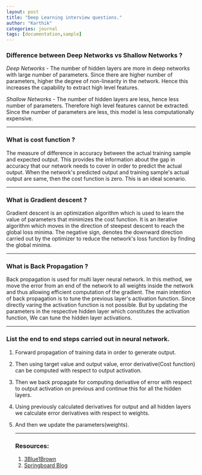 ```yaml
---
layout: post
title: "Deep Learning interview questions."
author: "Karthik"
categories: journal
tags: [documentation,sample]
---
```


 

### Difference between Deep Networks vs Shallow Networks ?

*Deep Networks* - The number of hidden layers are more in deep networks with large number of parameters. Since there are higher number of parameters, higher the degree of non-linearity in the network. Hence this increases the capability to extract high level features. 

*Shallow Networks* - The number of hidden layers are less, hence less number of parameters. Therefore high level features cannot be extracted. Since the number of parameters are less, this model is less computationally expensive.

---

### What is cost function ? 

The measure of difference in accuracy between the actual training sample and expected output. This provides the information about the gap in accuracy that our network needs to cover in order to predict the actual output. When the network's predicted output and training sample's actual output are same, then the cost function is zero. This is an ideal scenario.

---

### What is Gradient descent ?

Gradient descent is an optimization algorithm which is used to learn the value of parameters that minimizes the cost function. It is an iterative algorithm which moves in the direction of steepest descent to reach the global loss minima. The negative sign, denotes the downward direction carried out by the optimizer to reduce the network's loss function by finding the global minima.

---

### What is Back Propagation ?

Back propagation is used for multi layer neural network. In this method, we move the error from an end of the network to all weights inside the network and thus allowing efficient computation of the gradient. The main intention of back propagation is to tune the previous layer's activation function. Since directly varing the activation function is not possible. But by updating the parameters in the respective hidden layer which constitutes the activation function, We can tune the hidden layer activations. 

---

### List the end to end steps carried out in neural network. 

1. Forward propagation of training data in order to generate output.

2. Then using target value and output value, error derivative(Cost function) can be computed with respect to output activation. 

3. Then we back propagate for computing derivative of error with respect to output activation on previous and continue this for all the hidden layers.

4. Using previously calculated derivatives for output and all hidden layers we calculate error derivatives with respect to weights.

5. And then we update the parameters(weights).

     

   ---

   ### Resources: 

   1. [3Blue1Brown](https://www.youtube.com/playlist?list=PLZHQObOWTQDNU6R1_67000Dx_ZCJB-3pi)
   2. [Springboard Blog](https://www.springboard.com/blog/machine-learning-interview-questions/)

